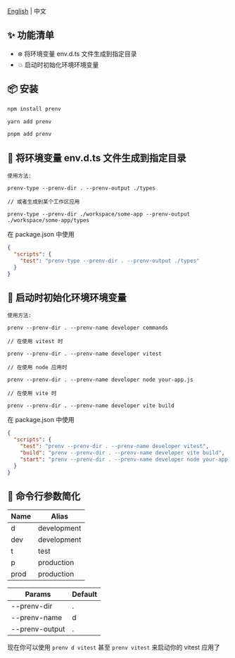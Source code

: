 [English](./README.md) | 中文

## ✨ 功能清单

- ❄️ 将环境变量 env.d.ts 文件生成到指定目录
- 💥 启动时初始化环境环境变量

## 📦 安装

```bash
npm install prenv
```

```bash
yarn add prenv
```

```bash
pnpm add prenv
```

## 💫 将环境变量 env.d.ts 文件生成到指定目录

```
使用方法:

prenv-type --prenv-dir . --prenv-output ./types

// 或者生成到某个工作区应用

prenv-type --prenv-dir ./workspace/some-app --prenv-output ./workspace/some-app/types
```

在 package.json 中使用

```json
{
  "scripts": {
    "test": "prenv-type --prenv-dir . --prenv-output ./types"
  }
}
```

## 💫 启动时初始化环境环境变量

```
使用方法: 

prenv --prenv-dir . --prenv-name developer commands

// 在使用 vitest 时

prenv --prenv-dir . --prenv-name developer vitest

// 在使用 node 应用时

prenv --prenv-dir . --prenv-name developer node your-app.js

// 在使用 vite 时

prenv --prenv-dir . --prenv-name developer vite build
```

在 package.json 中使用

```json
{
  "scripts": {
    "test": "prenv --prenv-dir . --prenv-name developer vitest",
    "build": "prenv --prenv-dir . --prenv-name developer vite build",
    "start": "prenv --prenv-dir . --prenv-name developer node your-app.js"
  }
}
```

## 📖 命令行参数简化

| Name | Alias         |
|------|---------------|
| d    | development   |
| dev  | development   |
| t    | test          |
| p    | production    |
| prod | production    |

| Params         | Default |
|----------------|---------|
| --prenv-dir    | .       |
| --prenv-name   | d       |
| --prenv-output | .       |

现在你可以使用 `prenv d vitest` 甚至 `prenv vitest` 来启动你的 vitest 应用了
